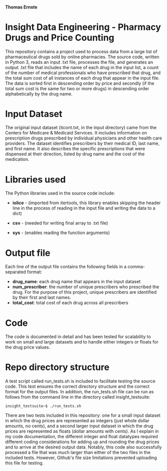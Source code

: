 #### Thomas Ernste

# Insight Data Engineering - Pharmacy Drugs and Price Counting

This repository contains a project used to process data from a large list of pharmaceutical drugs sold by online pharmacies. The source code, written in Python 3, reads an input .txt file, processes the file, and generates an output .txt file that includes the name of each drug in the input list, a count of the number of medical professionals who have prescribed that drug, and the total sum cost of all instances of each drug that appear in the input file. The data is sorted first in descending order by price and secondly (if the total sum cost is the same for two or more drugs) in descending order alphabetically by the drug name.



# Input Dataset

The original input dataset (itcont.txt, in the input directory) came from the Centers for Medicare & Medicaid Services. It includes information on prescription drugs prescribed by individual physicians and other health care providers. The dataset identifies prescribers by their medical ID, last name, and first name. It also describes the specific prescriptions that were dispensed at their direction, listed by drug name and the cost of the medication.



# Libraries used

The Python libraries used in the source code include:

- **islice** - (imported from itertools, this library enables skipping the header line in the process of reading in the input file and writing the data to a dict)

- **csv** - (needed for writing final array to .txt file)

- **sys** - (enables reading the function arguments)



# Output file

Each line of the output file contains the following fields in a comma-separated format:

- **drug_name**: each drug name that appears in the input dataset
- **num_prescriber**: the number of unique prescribers who prescribed the drug. For the purpose of this project, unique prescribers are identified by their first and last names.
- **total_cost**: total cost of each drug across all prescribers



# Code

The code is documented in detail and has been tested for scalability to work on small and large datasets and to handle either integers or floats for the drug price values.



# Repo directory structure

A test script called run_tests.sh is included to facilitate testing the source code. This test ensures the correct directory structure and the correct format for the output files. In addition, the run_tests.sh file can be run as follows from the command line in the directory called insight_testsuite:

`insight_testsuite~$ ./run_tests.sh`

There are two tests included in this repository: one for a small input dataset in which the drug prices are represented as integers (just whole dollar amounts, no cents), and a second larger input dataset in which the drug prices are represented as floats (dollar amounts with cents). As I explain in my code documentation, the different integer and float datatypes required different coding considerations for adding up and rounding the drug prices and to arrive at the desired output data. Notably, this code also successfully processed a file that was much larger than either of the two files in the included tests. However, Github's file size limitations prevented uploading this file for testing.
